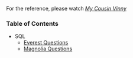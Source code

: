 For the reference, please watch *[My Cousin Vinny](https://www.imdb.com/title/tt0104952/awards)*

### Table of Contents
- SQL
    - [Everest Questions](everest/)
    - [Magnolia Questions](magnolia/)